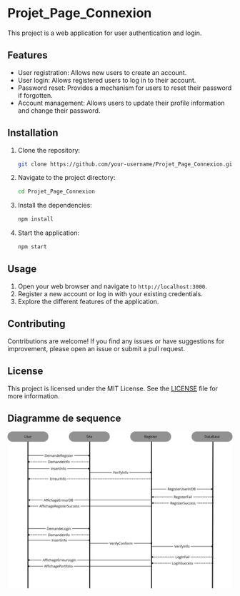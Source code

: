 <!-- Fait moi le README du Projet -->

# Projet_Page_Connexion

This project is a web application for user authentication and login.

## Features

- User registration: Allows new users to create an account.
- User login: Allows registered users to log in to their account.
- Password reset: Provides a mechanism for users to reset their password if forgotten.
- Account management: Allows users to update their profile information and change their password.

## Installation

1. Clone the repository:

    ```bash
    git clone https://github.com/your-username/Projet_Page_Connexion.git
    ```

2. Navigate to the project directory:

    ```bash
    cd Projet_Page_Connexion
    ```

3. Install the dependencies:

    ```bash
    npm install
    ```

4. Start the application:

    ```bash
    npm start
    ```

## Usage

1. Open your web browser and navigate to `http://localhost:3000`.
2. Register a new account or log in with your existing credentials.
3. Explore the different features of the application.

## Contributing

Contributions are welcome! If you find any issues or have suggestions for improvement, please open an issue or submit a pull request.

## License

This project is licensed under the MIT License. See the [LICENSE](LICENSE) file for more information.

## Diagramme de sequence

![Diagramme de sequence](./DiagrammDeSequence.png)